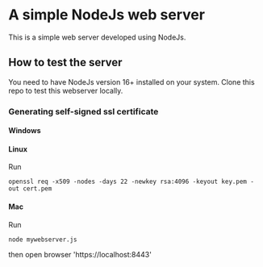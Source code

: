 # A simple NodeJs web server

This is a simple web server developed using NodeJs.

## How to test the server

You need to have NodeJs version 16+ installed on your system.
Clone this repo to test this webserver locally.

### Generating self-signed ssl certificate

#### Windows

#### Linux

Run 

```
openssl req -x509 -nodes -days 22 -newkey rsa:4096 -keyout key.pem -out cert.pem
```

#### Mac

Run

    node mywebserver.js

then open browser 'https://localhost:8443'
